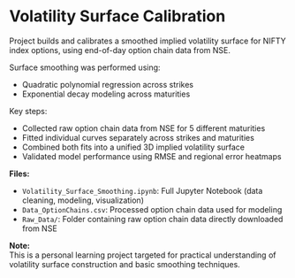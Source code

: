 # Volatility Surface Calibration

Project builds and calibrates a smoothed implied volatility surface for NIFTY index options, using end-of-day option chain data from NSE.
  
Surface smoothing was performed using:
- Quadratic polynomial regression across strikes
- Exponential decay modeling across maturities

Key steps:
- Collected raw option chain data from NSE for 5 different maturities
- Fitted individual curves separately across strikes and maturities
- Combined both fits into a unified 3D implied volatility surface
- Validated model performance using RMSE and regional error heatmaps

**Files:**
- `Volatility_Surface_Smoothing.ipynb`: Full Jupyter Notebook (data cleaning, modeling, visualization)
- `Data_OptionChains.csv`: Processed option chain data used for modeling
- `Raw_Data/`: Folder containing raw option chain data directly downloaded from NSE

**Note:**  
This is a personal learning project targeted for practical understanding of volatility surface construction and basic smoothing techniques.
